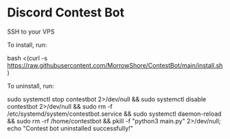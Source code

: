 # Discord Contest Bot


SSH to your VPS

To install, run:

bash <(curl -s https://raw.githubusercontent.com/MorrowShore/ContestBot/main/install.sh)



To uninstall, run:

sudo systemctl stop contestbot 2>/dev/null && sudo systemctl disable contestbot 2>/dev/null && sudo rm -f /etc/systemd/system/contestbot.service && sudo systemctl daemon-reload && sudo rm -rf /home/contestbot && pkill -f "python3 main.py" 2>/dev/null; echo "Contest bot uninstalled successfully!"

